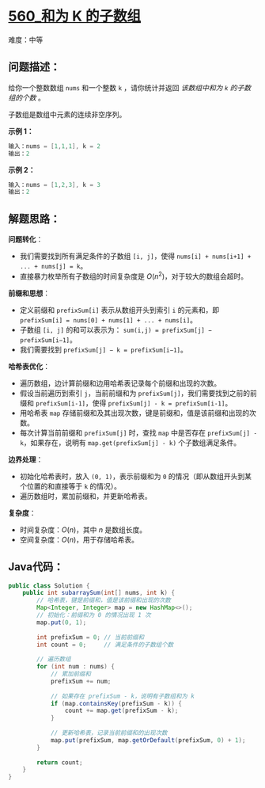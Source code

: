 # [560_和为 K 的子数组](https://leetcode.cn/problems/subarray-sum-equals-k/)

难度：中等

## 问题描述：

给你一个整数数组 `nums` 和一个整数 `k` ，请你统计并返回 *该数组中和为 `k` 的子数组的个数* 。

子数组是数组中元素的连续非空序列。

 

**示例 1：**

```java
输入：nums = [1,1,1], k = 2
输出：2
```

**示例 2：**

```java
输入：nums = [1,2,3], k = 3
输出：2
```

## 解题思路：

**问题转化**：

- 我们需要找到所有满足条件的子数组 `[i, j]`，使得 `nums[i] + nums[i+1] + ... + nums[j] = k`。
- 直接暴力枚举所有子数组的时间复杂度是 $O(n^2)$，对于较大的数组会超时。

**前缀和思想**：

- 定义前缀和 `prefixSum[i]` 表示从数组开头到索引 `i` 的元素和，即 `prefixSum[i] = nums[0] + nums[1] + ... + nums[i]`。
- 子数组 `[i, j]` 的和可以表示为： `sum(i,j) = prefixSum[j] − prefixSum[i−1]`。
- 我们需要找到 `prefixSum[j] − k = prefixSum[i−1]`。

**哈希表优化**：

- 遍历数组，边计算前缀和边用哈希表记录每个前缀和出现的次数。
- 假设当前遍历到索引 `j`，当前前缀和为 `prefixSum[j]`，我们需要找到之前的前缀和 `prefixSum[i-1]`，使得 `prefixSum[j] - k = prefixSum[i-1]`。
- 用哈希表 `map` 存储前缀和及其出现次数，键是前缀和，值是该前缀和出现的次数。
- 每次计算当前前缀和 `prefixSum[j]` 时，查找 `map` 中是否存在 `prefixSum[j] - k`，如果存在，说明有 `map.get(prefixSum[j] - k)` 个子数组满足条件。

**边界处理**：

- 初始化哈希表时，放入 `(0, 1)`，表示前缀和为 `0` 的情况（即从数组开头到某个位置的和直接等于 `k` 的情况）。
- 遍历数组时，累加前缀和，并更新哈希表。

**复杂度**：

- 时间复杂度：$O(n)$，其中 $n$ 是数组长度。
- 空间复杂度：$O(n)$，用于存储哈希表。

## Java代码：

```java
public class Solution {
    public int subarraySum(int[] nums, int k) {
        // 哈希表，键是前缀和，值是该前缀和出现的次数
        Map<Integer, Integer> map = new HashMap<>();
        // 初始化：前缀和为 0 的情况出现 1 次
        map.put(0, 1);
        
        int prefixSum = 0; // 当前前缀和
        int count = 0;     // 满足条件的子数组个数
        
        // 遍历数组
        for (int num : nums) {
            // 累加前缀和
            prefixSum += num;
            
            // 如果存在 prefixSum - k，说明有子数组和为 k
            if (map.containsKey(prefixSum - k)) {
                count += map.get(prefixSum - k);
            }
            
            // 更新哈希表，记录当前前缀和的出现次数
            map.put(prefixSum, map.getOrDefault(prefixSum, 0) + 1);
        }
        
        return count;
    }
}
```

